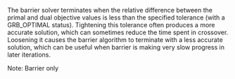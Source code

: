 The barrier solver terminates when the relative difference between the primal and dual objective values is less than the
specified tolerance (with a GRB_OPTIMAL status). Tightening this tolerance often produces a more accurate solution,
which can sometimes reduce the time spent in crossover. Loosening it causes the barrier algorithm to terminate with a
less accurate solution, which can be useful when barrier is making very slow progress in later iterations.

Note: Barrier only